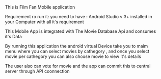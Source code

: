 This is Film Fan Mobile application 


Requirement ro run it:
you need to have : Android Studio v 3+ installed in your Computer with all it's requirement

This Mobile App is integrated with The Movie Database Api and consumes it's Data

By running this application the android virtual Device take you to maim menu where you can select movies by cathegory , and once you select movie
per cathegory you can also choose movie to view it's details 

The user also can vote for movie and the app can commit this to central server  through API coonnection
